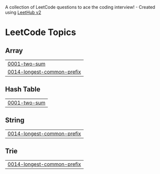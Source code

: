 A collection of LeetCode questions to ace the coding interview! - Created using [LeetHub v2](https://github.com/arunbhardwaj/LeetHub-2.0)
<!---LeetCode Topics Start-->
# LeetCode Topics
## Array
|  |
| ------- |
| [0001-two-sum](https://github.com/Rahul-Kurmi/Leetcode-Solutions/tree/master/0001-two-sum) |
| [0014-longest-common-prefix](https://github.com/Rahul-Kurmi/Leetcode-Solutions/tree/master/0014-longest-common-prefix) |
## Hash Table
|  |
| ------- |
| [0001-two-sum](https://github.com/Rahul-Kurmi/Leetcode-Solutions/tree/master/0001-two-sum) |
## String
|  |
| ------- |
| [0014-longest-common-prefix](https://github.com/Rahul-Kurmi/Leetcode-Solutions/tree/master/0014-longest-common-prefix) |
## Trie
|  |
| ------- |
| [0014-longest-common-prefix](https://github.com/Rahul-Kurmi/Leetcode-Solutions/tree/master/0014-longest-common-prefix) |
<!---LeetCode Topics End-->